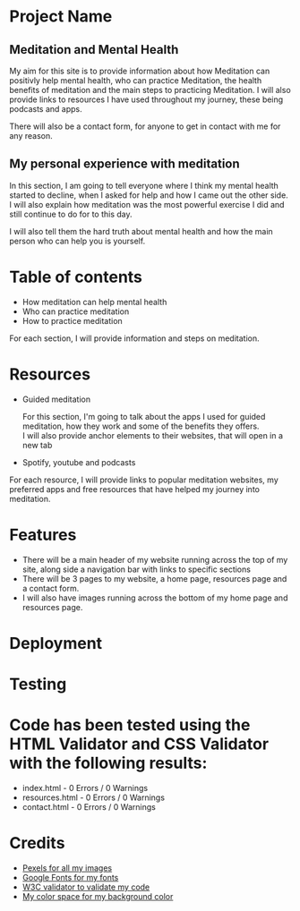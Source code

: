 <h1> Project Name</h1>
<h2> Meditation and Mental Health </h2>
<p> My aim for this site is to provide information about how Meditation can positivly help mental health, who can practice Meditation, the health benefits of meditation and the main steps to practicing Meditation. I will also provide links to resources I have used throughout my journey, these being podcasts and apps. </p>
<p> There will also be a contact form, for anyone to get in contact with me for any reason.</p>

<h2> My personal experience with meditation</h2>
<p> In this section, I am going to tell everyone where I think my mental health started to decline, when I asked for help and how I came out the other side. I will also explain how meditation was the most powerful exercise I did and still continue to do for to this day.</p>
<p> I will also tell them the hard truth about mental health and how the main person who can help you is yourself.</p>

<h1> Table of contents</h1>
<ul>
  <li> How meditation can help mental health</li>
  <li> Who can practice meditation</li>
  <li> How to practice meditation</li>
  </ul>
  <p> For each section, I will provide information and steps on meditation.</p>
  
  <h1> Resources</h1>
  <ul>
  <li> Guided meditation</li>
  <p>For this section, I'm going to talk about the apps I used for guided meditation, how they work and some of the benefits they offers.<br>
    I will also provide anchor elements to their websites, that will open in a new tab</p>
  <li> Spotify, youtube and podcasts</li>
  </ul>
  
  <p> For each resource, I will provide links to popular meditation websites, my preferred apps and free resources that have helped my journey into meditation.</p>
  
 <h1> Features</h1>
 <ul>
 <li> There will be a main header of my website running across the top of my site, along side a navigation bar with links to specific sections</li>
  <li> There will be 3 pages to my website, a home page, resources page and a contact form.</li>
  <li> I will also have images running across the bottom of my home page and resources page.</li>
  </ul>
  
  <h1>Deployment</h1>
  
  <h1>Testing</h1>
  
 <h1>Code has been tested using the HTML Validator and CSS Validator with the following results:</h1>
<ul>
<li>index.html - 0 Errors / 0 Warnings</li>
<li>resources.html - 0 Errors / 0 Warnings</li>
<li>contact.html - 0 Errors / 0 Warnings</li>
  </ul>

  
  <h1> Credits</h1>
  <ul>
  <li><a href="https://www.pexels.com/"> Pexels for all my images</a></li>
  <li><a href="https://fonts.google.com/"> Google Fonts for my fonts</a></li>
  <li><a href="https://validator.w3.org/"> W3C validator to validate my code</a></li>
  <li><a href="https://mycolor.space/"> My color space for my background color</a></li>
  </ul>
  
  
  
  
  
  
